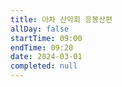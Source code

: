 ```yaml
---
title: 아차 산악회 응봉산편
allDay: false
startTime: 09:00
endTime: 09:20
date: 2024-03-01
completed: null
---
```

